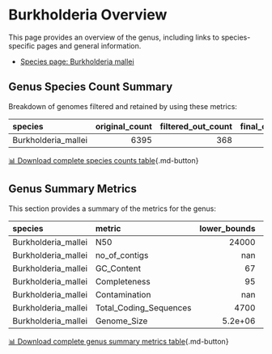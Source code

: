 # Burkholderia Overview
This page provides an overview of the genus, including links to species-specific pages and general information.

- [Species page: Burkholderia mallei](/Burkholderia/Burkholderia_mallei/)
## Genus Species Count Summary
Breakdown of genomes filtered and retained by using these metrics:

| species             |   original_count |   filtered_out_count |   final_count |
|:--------------------|-----------------:|---------------------:|--------------:|
| Burkholderia_mallei |             6395 |                  368 |          6027 |


[📊 Download complete species counts table](species_counts.csv){.md-button}
## Genus Summary Metrics
This section provides a summary of the metrics for the genus:

| species             | metric                 |   lower_bounds |   upper_bounds |
|:--------------------|:-----------------------|---------------:|---------------:|
| Burkholderia_mallei | N50                    |    24000       |      nan       |
| Burkholderia_mallei | no_of_contigs          |      nan       |      690       |
| Burkholderia_mallei | GC_Content             |       67       |       69       |
| Burkholderia_mallei | Completeness           |       95       |      nan       |
| Burkholderia_mallei | Contamination          |      nan       |        6       |
| Burkholderia_mallei | Total_Coding_Sequences |     4700       |     6500       |
| Burkholderia_mallei | Genome_Size            |        5.2e+06 |        7.5e+06 |


[📊 Download complete genus summary metrics table](genus_summary_metrics.csv){.md-button}
